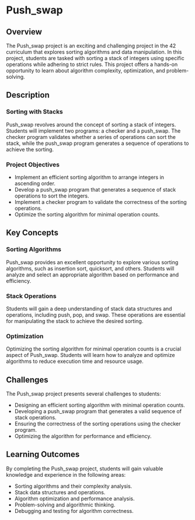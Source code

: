 # Push_swap

## Overview
The Push_swap project is an exciting and challenging project in the 42 curriculum that explores sorting algorithms and data manipulation. In this project, students are tasked with sorting a stack of integers using specific operations while adhering to strict rules. This project offers a hands-on opportunity to learn about algorithm complexity, optimization, and problem-solving.

## Description
### Sorting with Stacks
Push_swap revolves around the concept of sorting a stack of integers. Students will implement two programs: a checker and a push_swap. The checker program validates whether a series of operations can sort the stack, while the push_swap program generates a sequence of operations to achieve the sorting.

### Project Objectives
- Implement an efficient sorting algorithm to arrange integers in ascending order.
- Develop a push_swap program that generates a sequence of stack operations to sort the integers.
- Implement a checker program to validate the correctness of the sorting operations.
- Optimize the sorting algorithm for minimal operation counts.

## Key Concepts
### Sorting Algorithms
Push_swap provides an excellent opportunity to explore various sorting algorithms, such as insertion sort, quicksort, and others. Students will analyze and select an appropriate algorithm based on performance and efficiency.

### Stack Operations
Students will gain a deep understanding of stack data structures and operations, including push, pop, and swap. These operations are essential for manipulating the stack to achieve the desired sorting.

### Optimization
Optimizing the sorting algorithm for minimal operation counts is a crucial aspect of Push_swap. Students will learn how to analyze and optimize algorithms to reduce execution time and resource usage.

## Challenges
The Push_swap project presents several challenges to students:
- Designing an efficient sorting algorithm with minimal operation counts.
- Developing a push_swap program that generates a valid sequence of stack operations.
- Ensuring the correctness of the sorting operations using the checker program.
- Optimizing the algorithm for performance and efficiency.

## Learning Outcomes
By completing the Push_swap project, students will gain valuable knowledge and experience in the following areas:
- Sorting algorithms and their complexity analysis.
- Stack data structures and operations.
- Algorithm optimization and performance analysis.
- Problem-solving and algorithmic thinking.
- Debugging and testing for algorithm correctness.
